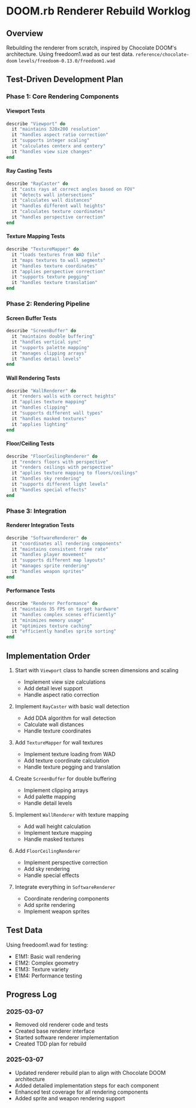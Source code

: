 # DOOM.rb Renderer Rebuild Worklog

## Overview
Rebuilding the renderer from scratch, inspired by Chocolate DOOM's architecture. Using freedoom1.wad as our test data.
`reference/chocolate-doom`
`levels/freedoom-0.13.0/freedoom1.wad`

## Test-Driven Development Plan

### Phase 1: Core Rendering Components

#### Viewport Tests
```ruby
describe "Viewport" do
  it "maintains 320x200 resolution"
  it "handles aspect ratio correction"
  it "supports integer scaling"
  it "calculates centerx and centery"
  it "handles view size changes"
end
```

#### Ray Casting Tests
```ruby
describe "RayCaster" do
  it "casts rays at correct angles based on FOV"
  it "detects wall intersections"
  it "calculates wall distances"
  it "handles different wall heights"
  it "calculates texture coordinates"
  it "handles perspective correction"
end
```

#### Texture Mapping Tests
```ruby
describe "TextureMapper" do
  it "loads textures from WAD file"
  it "maps textures to wall segments"
  it "handles texture coordinates"
  it "applies perspective correction"
  it "supports texture pegging"
  it "handles texture translation"
end
```

### Phase 2: Rendering Pipeline

#### Screen Buffer Tests
```ruby
describe "ScreenBuffer" do
  it "maintains double buffering"
  it "handles vertical sync"
  it "supports palette mapping"
  it "manages clipping arrays"
  it "handles detail levels"
end
```

#### Wall Rendering Tests
```ruby
describe "WallRenderer" do
  it "renders walls with correct heights"
  it "applies texture mapping"
  it "handles clipping"
  it "supports different wall types"
  it "handles masked textures"
  it "applies lighting"
end
```

#### Floor/Ceiling Tests
```ruby
describe "FloorCeilingRenderer" do
  it "renders floors with perspective"
  it "renders ceilings with perspective"
  it "applies texture mapping to floors/ceilings"
  it "handles sky rendering"
  it "supports different light levels"
  it "handles special effects"
end
```

### Phase 3: Integration

#### Renderer Integration Tests
```ruby
describe "SoftwareRenderer" do
  it "coordinates all rendering components"
  it "maintains consistent frame rate"
  it "handles player movement"
  it "supports different map layouts"
  it "manages sprite rendering"
  it "handles weapon sprites"
end
```

#### Performance Tests
```ruby
describe "Renderer Performance" do
  it "maintains 35 FPS on target hardware"
  it "handles complex scenes efficiently"
  it "minimizes memory usage"
  it "optimizes texture caching"
  it "efficiently handles sprite sorting"
end
```

## Implementation Order

1. Start with `Viewport` class to handle screen dimensions and scaling
   - Implement view size calculations
   - Add detail level support
   - Handle aspect ratio correction

2. Implement `RayCaster` with basic wall detection
   - Add DDA algorithm for wall detection
   - Calculate wall distances
   - Handle texture coordinates

3. Add `TextureMapper` for wall textures
   - Implement texture loading from WAD
   - Add texture coordinate calculation
   - Handle texture pegging and translation

4. Create `ScreenBuffer` for double buffering
   - Implement clipping arrays
   - Add palette mapping
   - Handle detail levels

5. Implement `WallRenderer` with texture mapping
   - Add wall height calculation
   - Implement texture mapping
   - Handle masked textures

6. Add `FloorCeilingRenderer`
   - Implement perspective correction
   - Add sky rendering
   - Handle special effects

7. Integrate everything in `SoftwareRenderer`
   - Coordinate rendering components
   - Add sprite rendering
   - Implement weapon sprites

## Test Data
Using freedoom1.wad for testing:
- E1M1: Basic wall rendering
- E1M2: Complex geometry
- E1M3: Texture variety
- E1M4: Performance testing

## Progress Log

### 2025-03-07
- Removed old renderer code and tests
- Created base renderer interface
- Started software renderer implementation
- Created TDD plan for rebuild

### 2025-03-07
- Updated renderer rebuild plan to align with Chocolate DOOM architecture
- Added detailed implementation steps for each component
- Enhanced test coverage for all rendering components
- Added sprite and weapon rendering support 